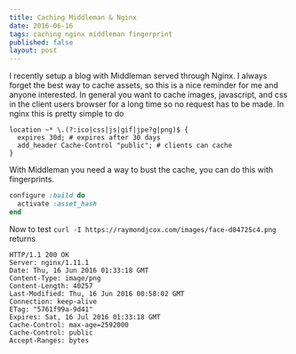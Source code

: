 ```yaml
---
title: Caching Middleman & Nginx
date: 2016-06-16
tags: caching nginx middleman fingerprint
published: false
layout: post
---
```


I recently setup a blog with Middleman served through Nginx. I always forget the best way to cache assets, so this is a nice reminder for me and anyone interested. In general you want to cache images, javascript, and css in the client users browser for a long time so no request has to be made. In nginx this is pretty simple to do

```
location ~* \.(?:ico|css|js|gif|jpe?g|png)$ {
  expires 30d; # expires after 30 days
  add_header Cache-Control "public"; # clients can cache
}
```

With Middleman you need a way to bust the cache, you can do this with fingerprints.

```ruby
configure :build do
  activate :asset_hash
end
```

Now to test
`curl -I https://raymondjcox.com/images/face-d04725c4.png`
returns

```
HTTP/1.1 200 OK
Server: nginx/1.11.1
Date: Thu, 16 Jun 2016 01:33:18 GMT
Content-Type: image/png
Content-Length: 40257
Last-Modified: Thu, 16 Jun 2016 00:58:02 GMT
Connection: keep-alive
ETag: "5761f99a-9d41"
Expires: Sat, 16 Jul 2016 01:33:18 GMT
Cache-Control: max-age=2592000
Cache-Control: public
Accept-Ranges: bytes
```
